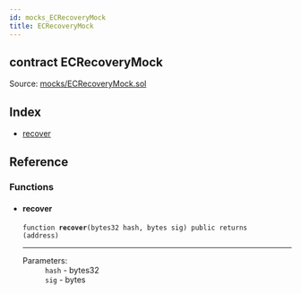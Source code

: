 ```yaml
---
id: mocks_ECRecoveryMock
title: ECRecoveryMock
---
```


<div class="contract-doc"><div class="contract"><h2 class="contract-header"><span class="contract-kind">contract</span> ECRecoveryMock</h2><div class="source">Source: <a href="https://github.com/OpenZeppelin/zeppelin-solidity/blob/v1.6.0/contracts/mocks/ECRecoveryMock.sol" target="_blank">mocks/ECRecoveryMock.sol</a></div></div><div class="index"><h2>Index</h2><ul><li><a href="mocks_ECRecoveryMock.html#recover">recover</a></li></ul></div><div class="reference"><h2>Reference</h2><div class="functions"><h3>Functions</h3><ul><li><div class="item function"><span id="recover" class="anchor-marker"></span><h4 class="name">recover</h4><div class="body"><code class="signature">function <strong>recover</strong><span>(bytes32 hash, bytes sig) </span><span>public </span><span>returns  (address) </span></code><hr/><dl><dt><span class="label-parameters">Parameters:</span></dt><dd><div><code>hash</code> - bytes32</div><div><code>sig</code> - bytes</div></dd></dl></div></div></li></ul></div></div></div>
